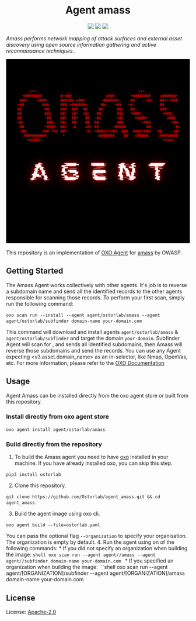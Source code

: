 <h1 align="center">Agent amass</h1>

<p align="center">
<img src="https://img.shields.io/badge/License-Apache_2.0-brightgreen.svg">
<img src="https://img.shields.io/github/languages/top/ostorlab/agent_amass">
<img src="https://img.shields.io/badge/PRs-welcome-brightgreen.svg">
</p>

_Amass performs network mapping of attack surfaces and external asset discovery using open source information gathering and active reconnaissance techniques.._

<p align="center">
<img src="https://github.com/Ostorlab/agent_amass/blob/main/images/cover.png" alt="agent-amass" />
</p>

This repository is an implementation of [OXO Agent](https://pypi.org/project/ostorlab/) for [amass](https://github.com/OWASP/Amass) by OWASP.
  ## Getting Started
  The Amass Agent works collectively with other agents. It's job is to reverse a subdomain name and send all the identified records to the other agents responsible for scanning those records.
  To perform your first scan, simply run the following command:
  ```shell
  oxo scan run --install --agent agent/ostorlab/amass --agent agent/ostorlab/subfinder domain-name your-domain.com
  ```
  This command will download and install agents  `agent/ostorlab/amass` & `agent/ostorlab/subfinder` and target the domain  `your-domain`.
  Subfinder Agent will scan for <your-domain>, and sends all identified subdomains, then Amass will reverse those subdomains and send the records.
  You can use any Agent expecting <v3.asset.domain_name> as an in-selector, like Nmap, OpenVas, etc.
  For more information, please refer to the [OXO Documentation](https://oxo.ostorlab.co/docs)
  ## Usage
  Agent Amass can be installed directly from the oxo agent store or built from this repository.
  ### Install directly from oxo agent store
  ```shell
  oxo agent install agent/ostorlab/amass
  ```
  ### Build directly from the repository
  1. To build the Amass agent you need to have [oxo](https://pypi.org/project/ostorlab/) installed in your machine. If you have already installed oxo, you can skip this step.
  ```shell
  pip3 install ostorlab
  ```
  2. Clone this repository.
  ```shell
  git clone https://github.com/Ostorlab/agent_amass.git && cd agent_amass
  ```
  3. Build the agent image using oxo cli.
  ```shell
  oxo agent build --file=ostorlab.yaml
  ```
  You can pass the optional flag `--organization` to specify your organisation. The organization is empty by default.
  4. Run the agent using on of the following commands:
    * If you did not specify an organization when building the image:
      ```shell
      oxo scan run --agent agent//amass --agent agent//subfinder domain-name your-domain.com
      ```
    * If you specified an organization when building the image:
      ```shell
      oxo scan run --agent agent/[ORGANIZATION]/subfinder --agent agent/[ORGANIZATION]/amass  domain-name your-domain.com

  ## License

  License: [Apache-2.0](./LICENSE)
